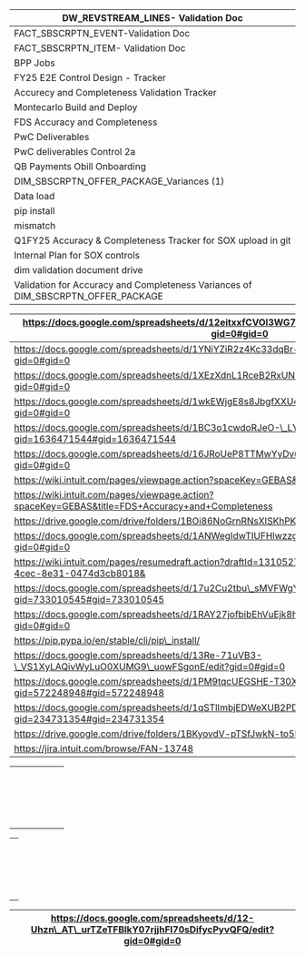 ﻿|DW\_REVSTREAM\_LINES- Validation Doc|
| - |
|FACT\_SBSCRPTN\_EVENT-Validation Doc|
|FACT\_SBSCRPTN\_ITEM- Validation Doc|
|BPP Jobs|
|FY25 E2E Control Design - Tracker|
|Accurecy and Completeness Validation Tracker|
|Montecarlo Build and Deploy|
|FDS Accuracy and Completeness|
|PwC Deliverables|
|PwC deliverables Control 2a|
|QB Payments Obill Onboarding|
|DIM\_SBSCRPTN\_OFFER\_PACKAGE\_Variances (1)|
|Data load|
|pip install|
|mismatch|
|Q1FY25 Accuracy & Completeness Tracker for SOX upload in git|
|Internal Plan for SOX controls|
|dim validation document drive|
|Validation for Accuracy and Completeness Variances of DIM\_SBSCRPTN\_OFFER\_PACKAGE|



|https://docs.google.com/spreadsheets/d/12eitxxfCVOl3WG745ixhZRcIbbej6f87f2SfI4glTi4/edit?gid=0#gid=0|||||||
| - | :- | :- | :- | :- | :- | :- |
|https://docs.google.com/spreadsheets/d/1YNiYZiR2z4Kc33dqBr-x6lQd80Mc3gFVQcMFt5-1Jmo/edit?gid=0#gid=0|||||||
|https://docs.google.com/spreadsheets/d/1XEzXdnL1RceB2RxUNhVg7Fj-\_r0RTbV8adTB0s3ny20/edit?gid=0#gid=0|||||||
|https://docs.google.com/spreadsheets/d/1wkEWjgE8s8JbgfXXU4PbAgs1uuHtNkYubFWUC0IUVzo/edit?gid=0#gid=0|||||||
|https://docs.google.com/spreadsheets/d/1BC3o1cwdoRJeO-\_LYHZnflHzlmZvpq0FUTbivQTvUds/edit?gid=1636471544#gid=1636471544|||||||
|https://docs.google.com/spreadsheets/d/16JRoUeP8TTMwYyDvupVqykNirxn\_HySLlhsxAmkpyVU/edit?gid=0#gid=0|||||||
|https://wiki.intuit.com/pages/viewpage.action?spaceKey=GEBAS&title=Montecarlo+Build+and++Deploy|||||||
|https://wiki.intuit.com/pages/viewpage.action?spaceKey=GEBAS&title=FDS+Accuracy+and+Completeness|||||||
|https://drive.google.com/drive/folders/1BOi86NoGrnRNsXISKhPKTFUAocmi9rJm|||||||
|https://docs.google.com/spreadsheets/d/1ANWegIdwTIUFHlwzzgPsY6TPAfl1sPj2laM7nJboAFs/edit?gid=0#gid=0|||||||
|https://wiki.intuit.com/pages/resumedraft.action?draftId=1310527465&draftShareId=a098560e-5755-4cec-8e31-0474d3cb8018&|||||||
|https://docs.google.com/spreadsheets/d/17u2Cu2tbu\_sMVFWgYN0o9lMP0BeM2p7l/edit?gid=733010545#gid=733010545|||||||
|https://docs.google.com/spreadsheets/d/1RAY27jofbibEhVuEjk8hW6LaTmMrOAQjR-mDe2Wxmno/edit?gid=0#gid=0|||||||
|https://pip.pypa.io/en/stable/cli/pip\_install/|||||||
|https://docs.google.com/spreadsheets/d/13Re-71uVB3-\_VS1XyLAQivWyLuO0XUMG9\_uowFSgonE/edit?gid=0#gid=0|||||||
|https://docs.google.com/spreadsheets/d/1PM9tqcUEGSHE-T30Xiap05BiNLvGsWsdEMYnfpziAEk/edit?gid=572248948#gid=572248948|||||||
|https://docs.google.com/spreadsheets/d/1qSTlImbjEDWeXUB2PDGjP9E7f5Pl0jyGj4jGHfauI28/edit?gid=234731354#gid=234731354|||||||
|https://drive.google.com/drive/folders/1BKyovdV-pTSfJwkN-to5MfsEvvQwirm0|||||||
|https://jira.intuit.com/browse/FAN-13748|||||||



|||||||
| - | - | - | - | - | - |
|||||||
|||||||
|||||||
|||||||
|||||||
|||||||
|||||||
|||||||
|||||||
|||||||
|||||||
|||||||
|||||||
|||||||
|||||||
|||||||
|||||||
|||||||


||
| - |
||
||
||
||
||
||
||
||
||
||
||
||
||
||
||
||
||
||

|https://docs.google.com/spreadsheets/d/12-Uhzn\_AT\_urTZeTFBlkY07rjjhFI70sDifycPyvQFQ/edit?gid=0#gid=0|
| - |



||
| - |

